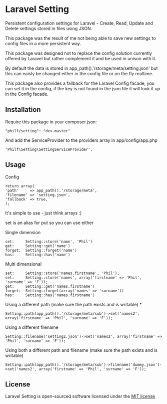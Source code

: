 # Laravel Setting

Persistent configuration settings for Laravel - Create, Read, Update and Delete settings stored in files using JSON.

This package was the result of me not being able to save new settings to config files in a more persistent way.

This package was designed not to replace the config solution currently offered by Laravel but rather complement it and be used in unison with it.

By default the data is stored in app_path().'/storage/meta/setting.json' but this can eaisly be changed either in the config file or on the fly realtime.

This package also provides a fallback for the Laravel Config facade, you can set it in the config, if the key is not found in the json file it will look it up in the Config facade.

## Installation
Require this package in your composer.json:

    "philf/setting": "dev-master"

And add the ServiceProvider to the providers array in app/config/app.php

    'Philf\Setting\SettingServiceProvider',

## Usage

Config

    return array(
    'path'     => app_path().'/storage/meta',
    'filename' => 'setting.json',
    'fallback' => true,
    );

It's simple to use - just think arrays :)

set is an alias for put so you can use either

Single dimension

    set:     Setting::store('name', 'Phil')
    get:     Setting::get('name')
    forget:  Setting::forget('name')
    has:     Setting::has('name')

Multi dimensional

    set:     Setting::store('names.firstname', 'Phil');
    set:     Setting::store('names', array('firstname' => 'Phil', 'surname' => 'F'));
    get:     Setting::get('names.firstname')
    forget:  Setting::forget(array('names' => 'surname'))
    has:     Setting::has('names.firstname')

Using a different path (make sure the path exists and is writable) *

    Setting::path(app_path().'/storage/meta/sub')->set('names2', array('firstname' => 'Phil', 'surname' => 'F'));

Using a different filename

    Setting::filename('setting2.json')->set('names2', array('firstname' => 'Phil', 'surname' => 'F'));

Using both a different path and filename (make sure the path exists and is writable)

    Setting::path(app_path().'/storage/meta/sub')->filename('dummy.json')->set('names2', array('firstname' => 'Phil', 'surname' => 'F'));

## License

Laravel Setting is open-sourced software licensed under the [MIT license](http://opensource.org/licenses/MIT)
